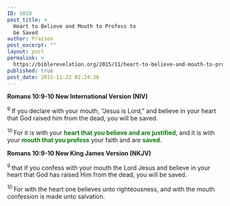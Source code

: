 ```yaml
---
ID: 5010
post_title: >
  Heart to Believe and Mouth to Profess to
  be Saved
author: Praison
post_excerpt: ""
layout: post
permalink: >
  https://biblerevelation.org/2015/11/heart-to-believe-and-mouth-to-profess-to-be-saved/
published: true
post_date: 2015-11-22 02:24:38
---
```

<strong><span class="passage-display-bcv">Romans 10:9-10
</span><span class="passage-display-version">New International Version (NIV)</span></strong>

<sup class="versenum">9 </sup>If you declare with your mouth, “Jesus is Lord,” and believe in your heart that God raised him from the dead, you will be saved.

<span id="en-NIV-28199" class="text Rom-10-10"><sup class="versenum">10 </sup>For it is with your <span style="color: #008000;"><strong>heart that you believe and are justified</strong></span>, and it is with your <span style="color: #008000;"><strong>mouth that you profess</strong></span> your faith and are <span style="color: #008000;"><strong>saved</strong></span>.</span>
<p class="passage-display"><strong><span class="passage-display-bcv">Romans 10:9-10
</span><span class="passage-display-version">New King James Version (NKJV)</span></strong></p>
<sup class="versenum">9 </sup>that if you confess with your mouth the Lord Jesus and believe in your heart that God has raised Him from the dead, you will be saved.

<span id="en-NKJV-28199" class="text Rom-10-10"><sup class="versenum">10 </sup>For with the heart one believes unto righteousness, and with the mouth confession is made unto salvation.</span>